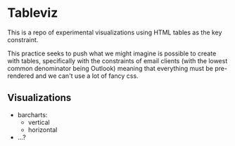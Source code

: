 # Tableviz

This is a repo of experimental visualizations using HTML tables as the key constraint.

This practice seeks to push what we might imagine is possible to create with tables, specifically with the constraints of email clients (with the lowest common denominator being Outlook) meaning that everything must be pre-rendered and we can't use a lot of fancy css.

## Visualizations

* barcharts:
  * vertical
  * horizontal
* ...?
